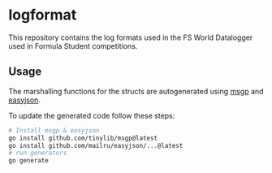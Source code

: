 # logformat
This repository contains the log formats used in the FS World Datalogger used in Formula Student competitions.

## Usage

The marshalling functions for the structs are autogenerated using [msgp](https://github.com/tinylib/msgp) and [easyjson](https://github.com/mailru/easyjson).

To update the generated code follow these steps: 

```sh
# Install msgp & easyjson
go install github.com/tinylib/msgp@latest
go install github.com/mailru/easyjson/...@latest
# run generators
go generate
```
